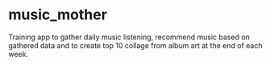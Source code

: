 # music_mother
Training app to gather daily music listening, recommend music based on gathered data and to create top 10 collage from album art at the end of each week.
